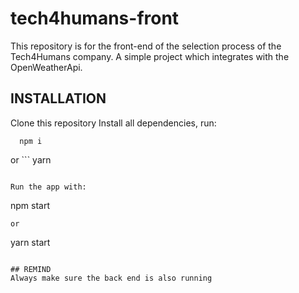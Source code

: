 # tech4humans-front

This repository is for the front-end of the selection process of the Tech4Humans company. A simple project which integrates with the OpenWeatherApi. 

## INSTALLATION

Clone this repository
Install all dependencies, run:
```
  npm i
```
or ```
  yarn
```

Run the app with:
```
  npm start
```
or
```
  yarn start
```

## REMIND
Always make sure the back end is also running
